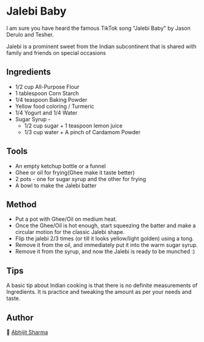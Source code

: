 # Jalebi Baby

I am sure you have heard the famous TikTok song "Jalebi Baby" by Jason 
Derulo and Tesher.

Jalebi is a prominent sweet from the Indian subcontinent that is shared with family and friends on special occasions

## Ingredients

- 1/2 cup All-Purpose Flour
- 1 tablespoon Corn Starch
- 1/4 teaspoon Baking Powder 
- Yellow food coloring / Turmeric
- 1/4 Yogurt and 1/4 Water
- Sugar Syrup - 
    + 1/2 cup sugar + 1 teaspoon lemon juice 
    + 1/3 cup water + A pinch of Cardamom Powder

## Tools

- An empty ketchup bottle or a funnel
- Ghee or oil for frying(Ghee make it taste better)
- 2 pots - one for sugar syrup and the other for frying
- A bowl to make the Jalebi batter

## Method

- Put a pot with Ghee/Oil on medium heat.
- Once the Ghee/Oil is hot enough, start squeezing the batter and make a circular motion for the classic Jalebi shape.
- Flip the jalebi 2/3 times (or till it looks yellow/light golden) using a tong.
- Remove it from the oil, and immediately put it into the warm sugar syrup.
- Remove it from the syrup, and now the Jalebi is ready to be munched :)


## Tips

A basic tip about Indian cooking is that there is no definite measurements of Ingredients. 
It is practice and tweaking the amount as per your needs and taste.

## Author

👋 [Abhijit Sharma](https://github.com/abhijitdotsharma)
